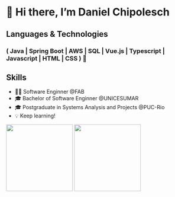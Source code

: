 # 👋 Hi there, I’m Daniel Chipolesch

## Languages & Technologies
### ( Java | Spring Boot | AWS | SQL | Vue.js | Typescript | Javascript | HTML | CSS ) 🚀

## Skills

- 👩‍💻 Software Enginner @FAB
- 🎓 Bachelor of Software Enginner @UNICESUMAR
- 🎓 Postgraduate in Systems Analysis and Projects @PUC-Rio
- 💡 Keep learning!

<div>
<a href="https://github.com/danielchipolesch"></a>
  <img height="180em" src="https://github-readme-stats.vercel.app/api/top-langs/?username=danielchipolesch&layout=compact&langs_count=10&theme=dracula"/>
  <img height="180em" src="https://github-readme-stats.vercel.app/api?username=danielchipolesch&show_icons=true&theme=dracula"/>
</div>

